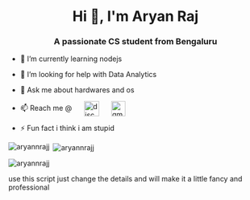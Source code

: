 <h1 align="center">Hi 👋, I'm Aryan Raj</h1>
<h3 align="center">A passionate CS student from Bengaluru</h3>

- 🌱 I’m currently learning nodejs

- 🤝 I’m looking for help with Data Analytics

- 💬 Ask me about hardwares and os

- 📫 Reach me @
<a style="padding-left: 20px;" href="https://discordapp.com/users/AryanRaj#2672" target="blank"><img align="center" src="https://img.icons8.com/color/48/000000/discord-new-logo.png" alt="discord" height="30" width="30" /></a>
<a style="padding-left: 20px;" href="mailto:aryanraj17586@gmail.com" target="blank"><img align="center" src="https://img.icons8.com/color/48/000000/gmail-new.png" alt="gmail" height="30" width="28" /></a>
      <br/>

- ⚡ Fun fact i think i am stupid


<p><img align="left" src="https://github-readme-stats.vercel.app/api/top-langs?username=aryannrajj&show_icons=true&locale=en&layout=compact" alt="aryannrajj" /></p>

<p>&nbsp;<img align="center" src="https://github-readme-stats.vercel.app/api?username=aryannrajj&show_icons=true&locale=en" alt="aryannrajj" /></p>

<p><img align="center" src="https://github-readme-streak-stats.herokuapp.com/?user=aryannrajj&" alt="aryannrajj" /></p>
use this script just change the details and will make it a little fancy and  professional
